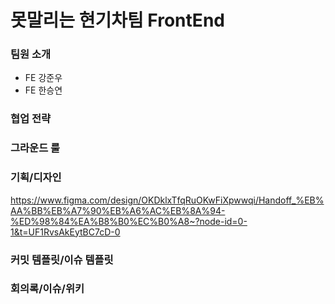 # 못말리는 현기차팀 FrontEnd

### 팀원 소개
* FE 강준우
* FE 한승연

### 협업 전략


### 그라운드 룰


### 기획/디자인
https://www.figma.com/design/OKDklxTfqRuOKwFiXpwwqi/Handoff_%EB%AA%BB%EB%A7%90%EB%A6%AC%EB%8A%94-%ED%98%84%EA%B8%B0%EC%B0%A8~?node-id=0-1&t=UF1RvsAkEytBC7cD-0

### 커밋 템플릿/이슈 템플릿

### 회의록/이슈/위키
